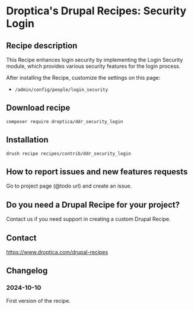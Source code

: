 # Droptica's Drupal Recipes: Security Login

## Recipe description

This Recipe enhances login security by implementing the Login Security module, which provides various security features for the login process.

After installing the Recipe, customize the settings on this page:
- `/admin/config/people/login_security`

## Download recipe

```shell
composer require droptica/ddr_security_login
```

## Installation

```shell
drush recipe recipes/contrib/ddr_security_login
```

## How to report issues and new features requests

Go to project page (@todo url) and create an issue.

## Do you need a Drupal Recipe for your project?

Contact us if you need support in creating a custom Drupal Recipe.

## Contact

https://www.droptica.com/drupal-recipes

## Changelog

### 2024-10-10
First version of the recipe.